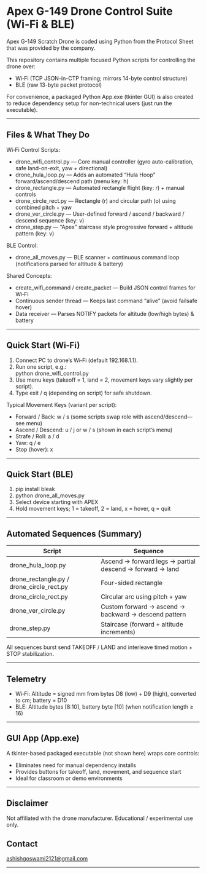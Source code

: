 # Apex G-149 Drone Control Suite (Wi‑Fi & BLE)

Apex G-149 Scratch Drone is coded using Python from the Protocol Sheet that was provided by the company.

This repository contains multiple focused Python scripts for controlling the drone over:
- Wi‑Fi (TCP JSON-in-CTP framing; mirrors 14-byte control structure)
- BLE (raw 13-byte packet protocol)

For convenience, a packaged Python App.exe (tkinter GUI) is also created to reduce dependency setup for non-technical users (just run the executable).

---

## Files & What They Do

Wi‑Fi Control Scripts:
- drone_wifi_control.py — Core manual controller (gyro auto-calibration, safe land-on-exit, yaw + directional)
- drone_hula_loop.py — Adds an automated “Hula Hoop” forward/ascend/descend path (menu key: h)
- drone_rectangle.py — Automated rectangle flight (key: r) + manual controls
- drone_circle_rect.py — Rectangle (r) and circular path (o) using combined pitch + yaw
- drone_ver_circle.py — User-defined forward / ascend / backward / descend sequence (key: v)
- drone_step.py — “Apex” staircase style progressive forward + altitude pattern (key: v)

BLE Control:
- drone_all_moves.py — BLE scanner + continuous command loop (notifications parsed for altitude & battery)

Shared Concepts:
- create_wifi_command / create_packet — Build JSON control frames for Wi‑Fi
- Continuous sender thread — Keeps last command “alive” (avoid failsafe hover)
- Data receiver — Parses NOTIFY packets for altitude (low/high bytes) & battery

---

## Quick Start (Wi‑Fi)

1. Connect PC to drone’s Wi‑Fi (default 192.168.1.1).
2. Run one script, e.g.:  
   python drone_wifi_control.py  
3. Use menu keys (takeoff = 1, land = 2, movement keys vary slightly per script).
4. Type exit / q (depending on script) for safe shutdown.

Typical Movement Keys (variant per script):
- Forward / Back: w / s (some scripts swap role with ascend/descend—see menu)
- Ascend / Descend: u / j or w / s (shown in each script’s menu)
- Strafe / Roll: a / d
- Yaw: q / e
- Stop (hover): x

---

## Quick Start (BLE)

1. pip install bleak
2. python drone_all_moves.py
3. Select device starting with APEX
4. Hold movement keys; 1 = takeoff, 2 = land, x = hover, q = quit

---

## Automated Sequences (Summary)

| Script | Sequence |
|--------|----------|
| drone_hula_loop.py | Ascend → forward legs → partial descend → forward → land |
| drone_rectangle.py / drone_circle_rect.py | Four-sided rectangle |
| drone_circle_rect.py | Circular arc using pitch + yaw |
| drone_ver_circle.py | Custom forward → ascend → backward → descend pattern |
| drone_step.py | Staircase (forward + altitude increments) |

All sequences burst send TAKEOFF / LAND and interleave timed motion + STOP stabilization.

---

## Telemetry

- Wi‑Fi: Altitude = signed mm from bytes D8 (low) + D9 (high), converted to cm; battery = D10
- BLE: Altitude bytes [8:10], battery byte [10] (when notification length ≥ 16)

---

## GUI App (App.exe)

A tkinter-based packaged executable (not shown here) wraps core controls:
- Eliminates need for manual dependency installs
- Provides buttons for takeoff, land, movement, and sequence start
- Ideal for classroom or demo environments

---

## Disclaimer

Not affiliated with the drone manufacturer. Educational / experimental use only.

## Contact

ashishgoswami2121@gmail.com

---

